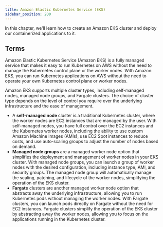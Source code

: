 ```yaml
---
title: Amazon Elastic Kubernetes Service (EKS)
sidebar_position: 200
---
```

In this chapter, we'll learn how to create an Amazon EKS cluster and deploy our containerized applications to it.

## Terms
Amazon Elastic Kubernetes Service (Amazon EKS) is a fully managed service that makes it easy to run Kubernetes on AWS without the need to manage the Kubernetes control plane or the worker nodes. With Amazon EKS, you can run Kubernetes applications on AWS without the need to operate your own Kubernetes control plane or worker nodes.

Amazon EKS supports multiple cluster types, including self-managed nodes, managed node groups, and Fargate clusters. The choice of cluster type depends on the level of control you require over the underlying infrastructure and the ease of management.

- A **self-managed node** cluster is a traditional Kubernetes cluster, where the worker nodes are EC2 instances that are managed by the user. With self-managed nodes, you have full control over the EC2 instances and the Kubernetes worker nodes, including the ability to use custom Amazon Machine Images (AMIs), use EC2 Spot instances to reduce costs, and use auto-scaling groups to adjust the number of nodes based on demand.
- **Managed node groups** are a managed worker node option that simplifies the deployment and management of worker nodes in your EKS cluster. With managed node groups, you can launch a group of worker nodes with the desired configuration, including instance type, AMI, and security groups. The managed node group will automatically manage the scaling, patching, and lifecycle of the worker nodes, simplifying the operation of the EKS cluster.
- **Fargate** clusters are another managed worker node option that abstracts away the underlying infrastructure, allowing you to run Kubernetes pods without managing the worker nodes. With Fargate clusters, you can launch pods directly on Fargate without the need for EC2 instances. Fargate clusters simplify the operation of the EKS cluster by abstracting away the worker nodes, allowing you to focus on the applications running in the Kubernetes cluster.
